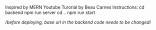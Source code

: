 Inspired by MERN Youtube Turorial by Beau Carnes
Instructions:
cd backend
npm run server
cd ..
npm run start

/*before deploying, base url in the backend code needs to be changed*/
